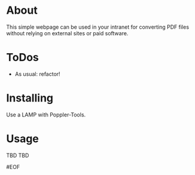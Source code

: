 # About
This simple webpage can be used in your intranet for converting PDF files without relying on external sites or paid software.

# ToDos
- As usual: refactor!

# Installing
Use a LAMP with Poppler-Tools.

# Usage
TBD TBD




#EOF
